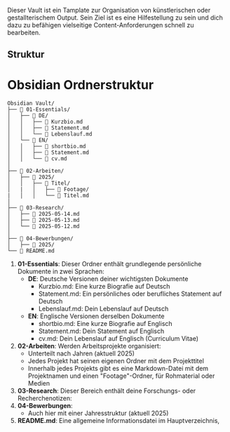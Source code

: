 Dieser Vault ist ein Tamplate zur Organisation von künstlerischen oder gestallterischem Output. 
Sein Ziel ist es eine Hilfestellung zu sein und dich dazu zu befähigen vielseitige Content-Anforderungen schnell zu bearbeiten. 

## Struktur
# Obsidian Ordnerstruktur

```
Obsidian Vault/
├── 📁 01-Essentials/
│   ├── 📁 DE/
│   │   ├── 📄 Kurzbio.md
│   │   ├── 📄 Statement.md
│   │   └── 📄 Lebenslauf.md
│   └── 📁 EN/
│   │   ├── 📄 shortbio.md
│   │   ├── 📄 Statement.md
│   │   └── 📄 cv.md
│
├── 📁 02-Arbeiten/
│   ├── 📁 2025/
│   │   ├── 📁 Titel/
│  	|	│   ├── 📁 Footage/
|	│   │   └── 📄 Titel.md
│
├── 📁 03-Research/
│   ├── 📄 2025-05-14.md
│   ├── 📄 2025-05-13.md
│   └── 📄 2025-05-12.md
│
├── 📁 04-Bewerbungen/
│   ├── 📁 2025/
└── 📄 README.md
```

1. **01-Essentials**: Dieser Ordner enthält grundlegende persönliche Dokumente in zwei Sprachen:
    - **DE**: Deutsche Versionen deiner wichtigsten Dokumente
        - Kurzbio.md: Eine kurze Biografie auf Deutsch
        - Statement.md: Ein persönliches oder berufliches Statement auf Deutsch
        - Lebenslauf.md: Dein Lebenslauf auf Deutsch
    - **EN**: Englische Versionen derselben Dokumente
        - shortbio.md: Eine kurze Biografie auf Englisch
        - Statement.md: Dein Statement auf Englisch
        - cv.md: Dein Lebenslauf auf Englisch (Curriculum Vitae)
2. **02-Arbeiten**: Werden Arbeitsprojekte organisiert:
    - Unterteilt nach Jahren (aktuell 2025)
    - Jedes Projekt hat seinen eigenen Ordner mit dem Projekttitel
    - Innerhalb jedes Projekts gibt es eine Markdown-Datei mit dem Projektnamen und einen "Footage"-Ordner,  für Rohmaterial oder Medien
3. **03-Research**: Dieser Bereich enthält deine Forschungs- oder Recherchenotizen:
4. **04-Bewerbungen**: 
    - Auch hier mit einer Jahresstruktur (aktuell 2025)
5. **README.md**: Eine allgemeine Informationsdatei im Hauptverzeichnis,

